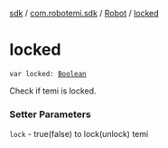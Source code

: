 [sdk](../../index.md) / [com.robotemi.sdk](../index.md) / [Robot](index.md) / [locked](./locked.md)

# locked

`var locked: `[`Boolean`](https://kotlinlang.org/api/latest/jvm/stdlib/kotlin/-boolean/index.html)

Check if temi is locked.

### Setter Parameters

`lock` - true(false) to lock(unlock) temi